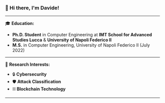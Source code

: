### 👋 Hi there, I'm Davide!

---

🎓 **Education:**
- **Ph.D. Student** in Computer Engineering at **IMT School for Advanced Studies Lucca** & **University of Napoli Federico II**
- **M.S.** in Computer Engineering, University of Napoli Federico II (July 2022)

---

🔬 **Research Interests:**
- 🔒 **Cybersecurity**
- 🛡️ **Attack Classification**
- ⛓️ **Blockchain Technology**

---
